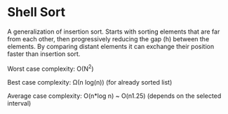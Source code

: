 # Shell Sort

A generalization of insertion sort. Starts with sorting elements that are far from each other, then progressively reducing the gap (h) between the elements.
By comparing distant elements it can exchange their position faster than insertion sort.

Worst case complexity: O(N<sup>2</sup>)

Best case complexity: Ω(n log(n)) (for already sorted list)

Average case complexity: O(n\*log n) ~ O(n1.25) (depends on the selected interval)
